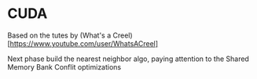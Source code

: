 # CUDA
Based on the tutes by (What's a Creel)[https://www.youtube.com/user/WhatsACreel]

Next phase build the nearest neighbor algo, paying attention to the Shared Memory Bank Conflit optimizations
